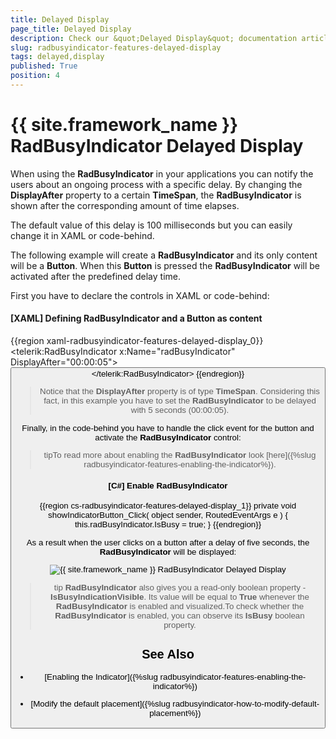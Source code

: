 ```yaml
---
title: Delayed Display
page_title: Delayed Display
description: Check our &quot;Delayed Display&quot; documentation article for the RadBusyIndicator {{ site.framework_name }} control.
slug: radbusyindicator-features-delayed-display
tags: delayed,display
published: True
position: 4
---
```


# {{ site.framework_name }} RadBusyIndicator Delayed Display

When using the __RadBusyIndicator__ in your applications you can notify the users about an ongoing process with a specific delay. By changing the __DisplayAfter__ property to a certain __TimeSpan__, the __RadBusyIndicator__ is shown after the corresponding amount of time elapses. 

The default value of this delay is 100 milliseconds but you can easily change it in XAML or code-behind.

The following example will create a __RadBusyIndicator__ and its only content will be a __Button__. When this __Button__ is pressed the __RadBusyIndicator__ will be activated after the predefined delay time.

First you have to declare the controls in XAML or code-behind:

#### __[XAML] Defining RadBusyIndicator and a Button as content__

{{region xaml-radbusyindicator-features-delayed-display_0}}
	<telerik:RadBusyIndicator x:Name="radBusyIndicator"
	                          DisplayAfter="00:00:05">
	    <Grid>
	        <Button Content="Show RadBusyIndicator"
	                VerticalAlignment="Bottom"
	                Click="showIndicatorButton_Click"/>
	    </Grid>
	</telerik:RadBusyIndicator>
{{endregion}}

>Notice that the __DisplayAfter__ property is of type __TimeSpan__. Considering this fact, in this example you have to set the __RadBusyIndicator__ to be delayed with 5 seconds (00:00:05).

Finally, in the code-behind you have to handle the click event for the button and activate the __RadBusyIndicator__ control:

>tipTo read more about enabling the __RadBusyIndicator__ look [here]({%slug radbusyindicator-features-enabling-the-indicator%}).

#### __[C#] Enable RadBusyIndicator__

{{region cs-radbusyindicator-features-delayed-display_1}}
	private void showIndicatorButton_Click( object sender, RoutedEventArgs e )
	{
	    this.radBusyIndicator.IsBusy = true;
	}
{{endregion}}

As a result when the user clicks on a button after a delay of five seconds, the __RadBusyIndicator__ will be displayed:

![{{ site.framework_name }} RadBusyIndicator Delayed Display](images/radbusyindicator_features_delayed_display_010.png)

>tip __RadBusyIndicator__ also gives you a read-only boolean property - __IsBusyIndicationVisible__. Its value will be equal to __True__ whenever the __RadBusyIndicator__ is enabled and visualized.To check whether the __RadBusyIndicator__ is enabled, you can observe its __IsBusy__ boolean property.

## See Also

 * [Enabling the Indicator]({%slug radbusyindicator-features-enabling-the-indicator%})

 * [Modify the default placement]({%slug radbusyindicator-how-to-modify-default-placement%})
